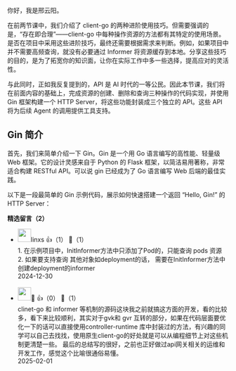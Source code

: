 你好，我是邢云阳。

在前两节课中，我们介绍了 client-go 的两种进阶使用技巧。但需要强调的是，“存在即合理”——client-go 中每种操作资源的方法都有其特定的使用场景。是否在项目中采用这些进阶技巧，最终还需要根据需求来判断。例如，如果项目中并不需要高频查询，就没有必要通过 Informer 将资源缓存到本地。分享这些技巧的目的，是为了拓宽你的知识面，让你在实际工作中多一些选择，提高应对的灵活性。

与此同时，正如我反复提到的，API 是 AI 时代的一等公民。因此本节课，我们将在前面内容的基础上，完成资源的创建、删除和查询三种操作的代码实现，并使用 Gin 框架构建一个 HTTP Server，将这些功能封装成三个独立的 API。这些 API 将为后续 Agent 的调用提供工具支持。

## Gin 简介

首先，我们来简单介绍一下 Gin。Gin 是一个用 Go 语言编写的高性能、轻量级 Web 框架。它的设计灵感来自于 Python 的 Flask 框架，以简洁易用著称，非常适合构建 RESTful API。可以说 gin 已经成为了 Go 语言编写 Web 后端的最佳实践。

以下是一段最简单的 Gin 示例代码，展示如何快速搭建一个返回 “Hello, Gin!” 的 HTTP Server：
<div><strong>精选留言（2）</strong></div><ul>
<li><img src="https://static001.geekbang.org/account/avatar/00/0f/5c/88/222d946e.jpg" width="30px"><span>linxs</span> 👍（1） 💬（1）<div>1. 在示例项目中，InitInformer方法中只添加了Pod的，只能查询 pods 资源
2. 如果要支持查询 其他对象如deployment的话， 需要在InitInformer方法中创建deployment的informer
</div>2024-12-30</li><br/><li><img src="https://static001.geekbang.org/account/avatar/00/2d/e5/6b/17de4410.jpg" width="30px"><span>🤡</span> 👍（0） 💬（1）<div>clinet-go 和 informer 等机制的源码这块我之前就搞这方面的开发，看的比较多，看下来比较顺利，其实对于gvk和 gvr 互转的部分，如果在代码层面要优化一下的话可以直接使用controller-runtime 库中封装过的方法，有兴趣的同学可以自己去找找，使用原生client-go的好处就是可以从编程细节上对这些机制更清楚一些。
最后的总结写的很好，之前也正好做过api网关相关的运维和开发工作，感觉这个比喻很通俗易懂。</div>2025-02-01</li><br/>
</ul>